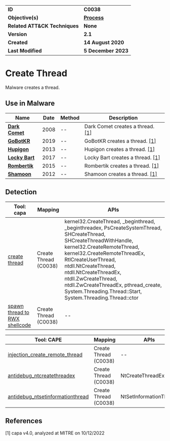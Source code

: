 <table>
<tr>
<td><b>ID</b></td>
<td><b>C0038</b></td>
</tr>
<tr>
<td><b>Objective(s)</b></td>
<td><b><a href="../process">Process</a></b></td>
</tr>
<tr>
<td><b>Related ATT&CK Techniques</b></td>
<td><b>None</b></td>
</tr>
<tr>
<td><b>Version</b></td>
<td><b>2.1</b></td>
</tr>
<tr>
<td><b>Created</b></td>
<td><b>14 August 2020</b></td>
</tr>
<tr>
<td><b>Last Modified</b></td>
<td><b>5 December 2023</b></td>
</tr>
</table>


# Create Thread

Malware creates a thread.

## Use in Malware

|Name|Date|Method|Description|
|---|---|---|---|
|[**Dark Comet**](../xample-malware/dark-comet.md)|2008|--|Dark Comet creates a thread. [[1]](#1)|
|[**GoBotKR**](../xample-malware/gobotkr.md)|2019|--|GoBotKR creates a thread. [[1]](#1)|
|[**Hupigon**](../xample-malware/hupigon.md)|2013|--|Hupigon creates a thread. [[1]](#1)|
|[**Locky Bart**](../xample-malware/locky-bart.md)|2017|--|Locky Bart creates a thread. [[1]](#1)|
|[**Rombertik**](../xample-malware/rombertik.md)|2015|--|Rombertik creates a thread. [[1]](#1)|
|[**Shamoon**](../xample-malware/shamoon.md)|2012|--|Shamoon creates a thread. [[1]](#1)|

## Detection

|Tool: capa|Mapping|APIs|
|---|---|---|
|[create thread](https://github.com/mandiant/capa-rules/blob/master/host-interaction/thread/create/create-thread.yml)|Create Thread (C0038)|kernel32.CreateThread, _beginthread, _beginthreadex, PsCreateSystemThread, SHCreateThread, SHCreateThreadWithHandle, kernel32.CreateRemoteThread, kernel32.CreateRemoteThreadEx, RtlCreateUserThread, ntdll.NtCreateThread, ntdll.NtCreateThreadEx, ntdll.ZwCreateThread, ntdll.ZwCreateThreadEx, pthread_create, System.Threading.Thread::Start, System.Threading.Thread::ctor|
|[spawn thread to RWX shellcode](https://github.com/mandiant/capa-rules/blob/master/load-code/shellcode/spawn-thread-to-rwx-shellcode.yml)|Create Thread (C0038)|--|

|Tool: CAPE|Mapping|APIs|
|---|---|---|
|[injection_create_remote_thread](https://github.com/kevoreilly/CAPEv2/blob/master/modules/signatures/CAPE.py)|Create Thread (C0038)|--|
|[antidebug_ntcreatethreadex](https://github.com/CAPESandbox/community/tree/master/modules/signatures/antidebug_ntcreatethreadex.py)|Create Thread (C0038)|NtCreateThreadEx|
|[antidebug_ntsetinformationthread](https://github.com/CAPESandbox/community/tree/master/modules/signatures/antidebug_ntsetinformationthread.py)|Create Thread (C0038)|NtSetInformationThread|

## References

<a name="1">[1]</a> capa v4.0, analyzed at MITRE on 10/12/2022

